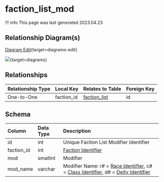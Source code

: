 # faction_list_mod

!!! info
	This page was last generated 2023.04.23

## Relationship Diagram(s)

[Diagram Edit](https://mermaid.live/edit#eyJjb2RlIjoiZXJEaWFncmFtXG4gICAgZmFjdGlvbl9saXN0X21vZCB7XG4gICAgICAgIGludHVuc2lnbmVkIGZhY3Rpb25faWRcbiAgICB9XG4gICAgZmFjdGlvbl9saXN0IHtcbiAgICAgICAgaW50IGlkXG4gICAgfVxuICAgIGZhY3Rpb25fbGlzdF9tb2QgfHwtLW97IGZhY3Rpb25fbGlzdCA6IFwiT25lLXRvLU9uZVwiXG5cbiIsIm1lcm1haWQiOnsidGhlbWUiOiJkZWZhdWx0In0sInVwZGF0ZUVkaXRvciI6dHJ1ZSwiYXV0b1N5bmMiOnRydWUsInVwZGF0ZURpYWdyYW0iOnRydWV9){target=diagrams-edit}

[![](https://mermaid.ink/img/eyJjb2RlIjoiZXJEaWFncmFtXG4gICAgZmFjdGlvbl9saXN0X21vZCB7XG4gICAgICAgIGludHVuc2lnbmVkIGZhY3Rpb25faWRcbiAgICB9XG4gICAgZmFjdGlvbl9saXN0IHtcbiAgICAgICAgaW50IGlkXG4gICAgfVxuICAgIGZhY3Rpb25fbGlzdF9tb2QgfHwtLW97IGZhY3Rpb25fbGlzdCA6IFwiT25lLXRvLU9uZVwiXG5cbiIsIm1lcm1haWQiOnsidGhlbWUiOiJkZWZhdWx0In0sInVwZGF0ZUVkaXRvciI6dHJ1ZSwiYXV0b1N5bmMiOnRydWUsInVwZGF0ZURpYWdyYW0iOnRydWV9)](https://mermaid.ink/img/eyJjb2RlIjoiZXJEaWFncmFtXG4gICAgZmFjdGlvbl9saXN0X21vZCB7XG4gICAgICAgIGludHVuc2lnbmVkIGZhY3Rpb25faWRcbiAgICB9XG4gICAgZmFjdGlvbl9saXN0IHtcbiAgICAgICAgaW50IGlkXG4gICAgfVxuICAgIGZhY3Rpb25fbGlzdF9tb2QgfHwtLW97IGZhY3Rpb25fbGlzdCA6IFwiT25lLXRvLU9uZVwiXG5cbiIsIm1lcm1haWQiOnsidGhlbWUiOiJkZWZhdWx0In0sInVwZGF0ZUVkaXRvciI6dHJ1ZSwiYXV0b1N5bmMiOnRydWUsInVwZGF0ZURpYWdyYW0iOnRydWV9){target=diagrams}


## Relationships

| Relationship Type | Local Key | Relates to Table | Foreign Key |
| :--- | :--- | :--- | :--- |
| One-to-One | faction_id | [faction_list](../../schema/factions/faction_list.md) | id |


## Schema

| Column | Data Type | Description |
| :--- | :--- | :--- |
| id | int | Unique Faction List Modifier Identifier |
| faction_id | int | [Faction Identifier](faction_list.md) |
| mod | smallint | Modifier |
| mod_name | varchar | Modifier Name: r# = [Race Identifier](../../../../server/npc/race-list), c# = [Class Identifier](../../../../server/player/class-list), d# = [Deity Identifier](../../../../server/player/deity-list) |

